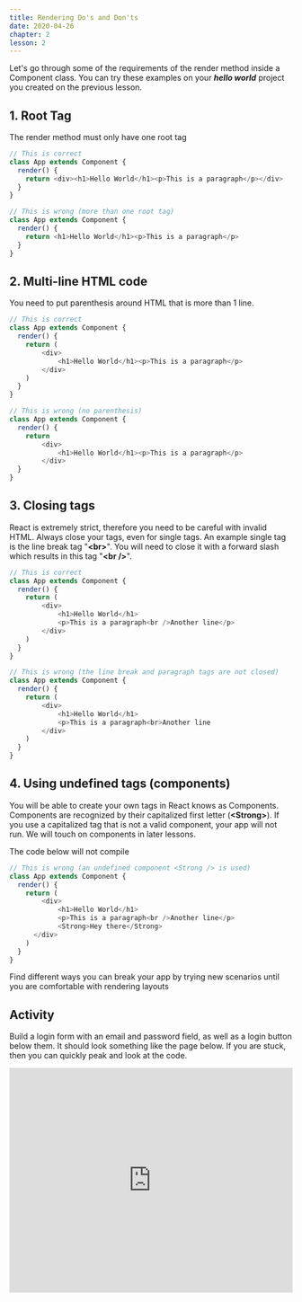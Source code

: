```yaml
---
title: Rendering Do's and Don'ts
date: 2020-04-26
chapter: 2
lesson: 2
---
```


Let's go through some of the requirements of the render method inside a Component class. You can try these examples on your ***hello world*** project you created on the previous lesson.

## 1. Root Tag

The render method must only have one root tag

```javascript
// This is correct
class App extends Component {
  render() {
    return <div><h1>Hello World</h1><p>This is a paragraph</p></div>
  }
}
```

```javascript
// This is wrong (more than one root tag)
class App extends Component {
  render() {
    return <h1>Hello World</h1><p>This is a paragraph</p>
  }
}
```

## 2. Multi-line HTML code

You need to put parenthesis around HTML that is more than 1 line.

```javascript
// This is correct
class App extends Component {
  render() {
    return (
    	<div>
    		<h1>Hello World</h1><p>This is a paragraph</p>
        </div>
    )
  }
}
```

```javascript
// This is wrong (no parenthesis)
class App extends Component {
  render() {
    return
    	<div>
    		<h1>Hello World</h1><p>This is a paragraph</p>
        </div>
  }
}
```

## 3. Closing tags

React is extremely strict, therefore you need to be careful with invalid HTML. Always close your tags, even for single tags. An example single tag is the line break tag "**\<br>**". You will need to close it with a forward slash which results in this tag "**\<br />**".

```javascript
// This is correct
class App extends Component {
  render() {
    return (
    	<div>
    		<h1>Hello World</h1>
    		<p>This is a paragraph<br />Another line</p>
        </div>
    )
  }
}
```

```javascript
// This is wrong (the line break and paragraph tags are not closed)
class App extends Component {
  render() {
    return (
    	<div>
    		<h1>Hello World</h1>
    		<p>This is a paragraph<br>Another line
        </div>
    )
  }
}
```

## 4. Using undefined tags (components)

You will be able to create your own tags in React knows as Components. Components are recognized by their capitalized first letter (**\<Strong>**). If you use a capitalized tag that is not a valid component, your app will not run. We will touch on components in later lessons.

The code below will not compile

```javascript
// This is wrong (an undefined component <Strong /> is used)
class App extends Component {
  render() {
    return (
    	<div>
    		<h1>Hello World</h1>
    		<p>This is a paragraph<br />Another line</p>
        	<Strong>Hey there</Strong>
      </div>
    )
  }
}
```

Find different ways you can break your app by trying new scenarios until you are comfortable with rendering layouts

## Activity

Build a login form with an email and password field, as well as a login button below them. It should look something like the page below. If you are stuck, then you can quickly peak and look at the code.

<iframe width="100%" height="400" src="https://stackblitz.com/edit/reactfire-activity-1?embed=1&file=index.js&hideExplorer=1&hideNavigation=1&view=preview" allowfullscreen="allowfullscreen" allowpaymentrequest frameborder="0"></iframe>